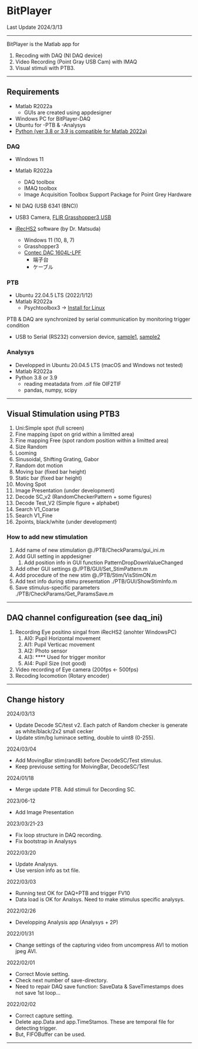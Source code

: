 # BitPlayer

Last Update 2024/3/13

***
BitPlayer is the Matlab app for
1. Recoding with DAQ (NI DAQ device) 
1. Video Recording (Point Gray USB Cam) with IMAQ
1. Visual stimuli with PTB3.
---

## Requirements
- Matlab R2022a
    - GUIs are created using appdesigner
- Windows PC for BitPlayer-DAQ
- Ubuntu for -PTB & -Analysys
- [Python (ver 3.8 or 3.9 is compatible for Matlab 2022a)](https://jp.mathworks.com/support/requirements/python-compatibility.html)

### DAQ
- Windows 11
- Matlab R2022a
    - DAQ toolbox
    - IMAQ toolbox
    - Image Acquisition Toolbox Support Package for Point Grey Hardware
- NI DAQ (USB 6341 (BNC))
- USB3 Camera, [FLIR Grasshopper3 USB](https://www.flir.jp/products/grasshopper3-usb3/?model=GS3-U3-23S6M-C&vertical=machine+vision&segment=iis)

- [iRecHS2](https://staff.aist.go.jp/k.matsuda/iRecHS2/index_j.html) software (by Dr. Matsuda)
    - Windows 11 (10, 8, 7)
    - Grasshopper3
    - [Contec DAC 1604L-LPF](https://www.contec.com/jp/products-services/daq-control/pc-helper/pcie-card/ao-1604l-lpe/specification/)
        - 端子台
        - ケーブル

### PTB
- Ubuntu 22.04.5 LTS (2022/1/12)
- Matlab R2022a
    - Psychtoolbox3 -> [Install for Linux](http://psychtoolbox.org/download#Linux)

PTB & DAQ are synchronized by serial communication by monitoring trigger condition
- USB to Serial (RS232) conversion device, [sample1](https://www.amazon.co.jp/gp/product/B00QUZY4UG/ref=ppx_yo_dt_b_asin_title_o02_s00?ie=UTF8&psc=1), [sample2](https://www.amazon.co.jp/dp/B07BBPX8B8/ref=redir_mobile_desktop?_encoding=UTF8&aaxitk=b4562da571740fa03e0eaec0f085e3e6&content-id=amzn1.sym.74628ee6-91f7-498f-9ee3-48ebe7802b64%3Aamzn1.sym.74628ee6-91f7-498f-9ee3-48ebe7802b64&hsa_cr_id=1826034210703&pd_rd_plhdr=t&pd_rd_r=21858199-a496-4344-984a-a2421f3c8821&pd_rd_w=iBz1R&pd_rd_wg=KwAnd&qid=1673485061&ref_=sbx_be_s_sparkle_mcd_asin_1_img&sr=1-2-ac08f2b1-eb5b-4f1a-aa64-9e8f448c33ed)

### Analysys
- Developped in Ubuntu 20.04.5 LTS (macOS and Windows not tested)
- Matlab R2022a
- Python 3.8 or 3.9
    - reading meatadata from .oif file OIF2TIF
    - pandas, numpy, scipy
___
## Visual Stimulation using PTB3
1. Uni:Simple spot (full screen)
1. Fine mapping (spot on grid within a limitted area)
1. Fine mapping Free (spot random position within a limitted area)
1. Size Random 
1. Looming
1. Sinusoidal, Shifting Grating, Gabor
1. Random dot motion
1. Moving bar (fixed bar height)
1. Static bar (fixed bar height)
1. Moving Spot
1. Image Presentation (under development)
1. Decode SC_v2 (RandomCheckerPattern + some figures)
1. Decode Test_V2 (Simple figure + alphabet)
1. Search V1_Coarse
1. Search V1_Fine
1. 2points, black/white (under development)

### How to add new stimulation
1. Add name of new stimulation @./PTB/CheckParams/gui_ini.m
1. Add GUI setting in appdesigner
    1. Add position info in GUI function PatternDropDownValueChanged
1. Add other GUI settings @./PTB/GUI/Set_StimPattern.m
1. Add procedure of the new stim @./PTB/Stim/VisStimON.m
1. Add text info during stimu presentation ./PTB/GUI/ShowStimInfo.m
1. Save stimulus-specific parameters ./PTB/CheckParams/Get_ParamsSave.m
___
## DAQ channel configureation (see daq_ini)
1. Recording Eye positino singal from iRecHS2 (anohter WindowsPC)
    1. AI0: Pupil Horizontal movement
    1. AI1: Pupil Verticac movement
    1. AI2: Photo sensor
    1. AI3: **** Used for trigger monitor
    1. AI4: Pupil Size (not good)
1. Video recording of Eye camera (200fps <- 500fps)
1. Recoding locomotion (Rotary encoder)

***
## Change history
2024/03/13
* Update Decode SC/test v2. Each patch of Random checker is generate as white/black/2x2 small cecker
* Update stim/bg luminace setting, double to uint8 (0-255).


2024/03/04
* Add MovingBar stim(rand8) before DecodeSC/Test stimulus.
* Keep previouse setting for MoivingBar, DecodeSC/Test

2024/01/18
* Merge update PTB. Add stimuli for Decording SC.

2023/06-12
* Add Image Presentation

2023/03/21-23
* Fix loop structure in DAQ recording.
* Fix bootstrap in Analysys

2022/03/20
* Update Analysys.
* Use version info as txt file.

2022/03/03
* Running test OK for DAQ+PTB and trigger FV10
* Data load is OK for Analsys. Need to make stimulus specific analysys.

2022/02/26
* Developping Analysis app (Analysys + 2P)

2022/01/31
* Change settings of the capturing video from uncompress AVI to motion jpeg AVI.

2022/02/01
* Correct Movie setting.
* Check next number of save-directory.
* Need to repair DAQ save function: SaveData & SaveTimestamps does not save 1st loop...

2022/02/02
* Correct capture setting.
* Delete app.Data and app.TimeStamos. These are temporal file for detecting trigger.
* But, FIFOBuffer can be used.
***




